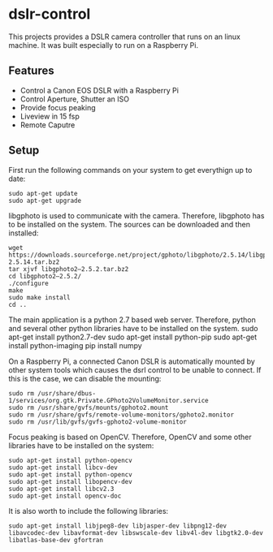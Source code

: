 # dslr-control
This projects provides a DSLR camera controller that runs on an linux machine. 
It was built especially to run on a Raspberry Pi. 

## Features
* Control a Canon EOS DSLR with a Raspberry Pi
* Control Aperture, Shutter an ISO
* Provide focus peaking
* Liveview in 15 fsp
* Remote Caputre

## Setup
First run the following commands on your system to get everythign up to date:

    sudo apt-get update
    sudo apt-get upgrade

libgphoto is used to communicate with the camera. Therefore, libgphoto has to be installed on the system.
The sources can be downloaded and then installed:

    wget https://downloads.sourceforge.net/project/gphoto/libgphoto/2.5.14/libgphoto2-2.5.14.tar.bz2
    tar xjvf libgphoto2–2.5.2.tar.bz2
    cd libgphoto2–2.5.2/
    ./configure
    make
    sudo make install
    cd ..

The main application is a python 2.7 based web server. Therefore, python and several other python libraries have to be installed on the system.
    sudo apt-get install python2.7-dev
    sudo apt-get install python-pip
    sudo apt-get install python-imaging
    pip install numpy

On a Raspberry Pi, a connected Canon DSLR is automatically mounted by other system tools which causes the dsrl control to be unable to connect. If this is the case, we can disable the mounting:

    sudo rm /usr/share/dbus-1/services/org.gtk.Private.GPhoto2VolumeMonitor.service
    sudo rm /usr/share/gvfs/mounts/gphoto2.mount
    sudo rm /usr/share/gvfs/remote-volume-monitors/gphoto2.monitor
    sudo rm /usr/lib/gvfs/gvfs-gphoto2-volume-monitor

Focus peaking is based on OpenCV. Therefore, OpenCV and some other libraries have to be installed on the system:

    sudo apt-get install python-opencv
    sudo apt-get install libcv-dev
    sudo apt-get install python-opencv
    sudo apt-get install libopencv-dev
    sudo apt-get install libcv2.3
    sudo apt-get install opencv-doc

It is also worth to include the following libraries:

    sudo apt-get install libjpeg8-dev libjasper-dev libpng12-dev libavcodec-dev libavformat-dev libswscale-dev libv4l-dev libgtk2.0-dev libatlas-base-dev gfortran
